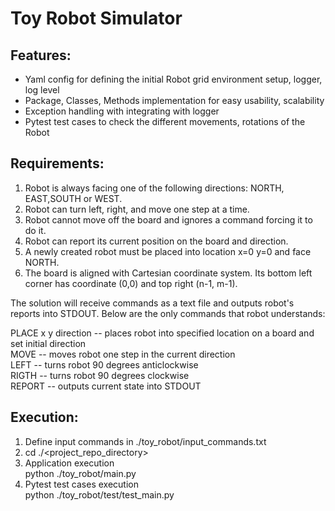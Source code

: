 # Toy Robot Simulator

## Features:
 - Yaml config for defining the initial Robot grid environment setup, logger, log level
 - Package, Classes, Methods implementation for easy usability, scalability
 - Exception handling with integrating with logger
 - Pytest test cases to check the different movements, rotations of the Robot

## Requirements:

1. Robot is always facing one of the following directions: NORTH, EAST,SOUTH or WEST.
2. Robot can turn left, right, and move one step at a time.
3. Robot cannot move off the board and ignores a command forcing it to do it.
4. Robot can report its current position on the board and direction.
5. A newly created robot must be placed into location x=0 y=0 and face NORTH.
6. The board is aligned with Cartesian coordinate system. Its bottom left corner has coordinate (0,0) and top right (n-1, m-1).
 
The solution will receive commands as a text file and outputs robot's reports into STDOUT. Below are the only commands that robot understands:

PLACE x y direction     -- places robot into specified location on a board and set initial direction  
MOVE                    -- moves robot one step in the current direction  
LEFT                    -- turns robot 90 degrees anticlockwise  
RIGTH                   -- turns robot 90 degrees clockwise  
REPORT                  -- outputs current state into STDOUT  

## Execution:
1. Define input commands in ./toy_robot/input_commands.txt  
2. cd ./<project_repo_directory>  
3. Application execution  
    python ./toy_robot/main.py
4. Pytest test cases execution  
    python ./toy_robot/test/test_main.py

